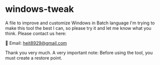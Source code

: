 # windows-tweak
A file to improve and customize Windows in Batch language
I'm trying to make this tool the best I can, so please try it and let me know what you think.
Please contact us here:

📧 Email: heit8929@gmail.com

Thank you very much.
A very important note: Before using the tool, you must create a restore point.
